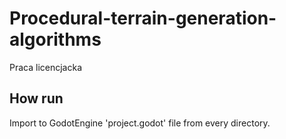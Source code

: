 # Procedural-terrain-generation-algorithms
Praca licencjacka

## How run
Import to GodotEngine 'project.godot' file from every directory.
